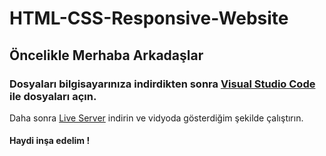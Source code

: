 # HTML-CSS-Responsive-Website

## Öncelikle Merhaba Arkadaşlar 
### Dosyaları bilgisayarınıza indirdikten sonra [Visual Studio Code](https://code.visualstudio.com) ile dosyaları açın.
Daha sonra [Live Server](https://marketplace.visualstudio.com/items?itemName=ritwickdey.LiveServer) indirin ve vidyoda gösterdiğim şekilde çalıştırın.

#### Haydi inşa edelim ! 
